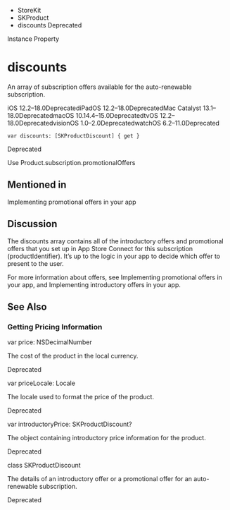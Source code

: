 

- StoreKit
- SKProduct
-  discounts Deprecated

Instance Property

# discounts

An array of subscription offers available for the auto-renewable subscription.

iOS 12.2–18.0DeprecatediPadOS 12.2–18.0DeprecatedMac Catalyst 13.1–18.0DeprecatedmacOS 10.14.4–15.0DeprecatedtvOS 12.2–18.0DeprecatedvisionOS 1.0–2.0DeprecatedwatchOS 6.2–11.0Deprecated

``` source
var discounts: [SKProductDiscount] { get }
```

Deprecated

Use Product.subscription.promotionalOffers

## Mentioned in 

Implementing promotional offers in your app

## Discussion

The discounts array contains all of the introductory offers and promotional offers that you set up in App Store Connect for this subscription (productIdentifier). It’s up to the logic in your app to decide which offer to present to the user.

For more information about offers, see Implementing promotional offers in your app, and Implementing introductory offers in your app.

## See Also

### Getting Pricing Information

var price: NSDecimalNumber

The cost of the product in the local currency.

Deprecated

var priceLocale: Locale

The locale used to format the price of the product.

Deprecated

var introductoryPrice: SKProductDiscount?

The object containing introductory price information for the product.

Deprecated

class SKProductDiscount

The details of an introductory offer or a promotional offer for an auto-renewable subscription.

Deprecated

